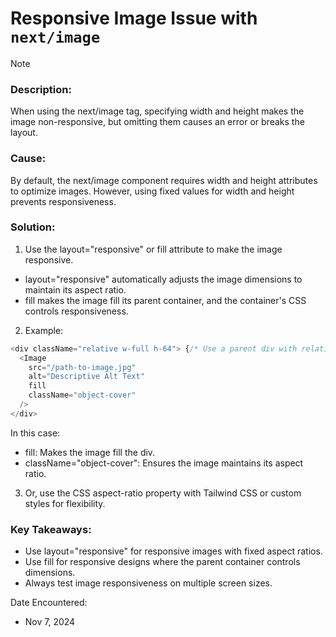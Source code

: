 # Responsive Image Issue with <code>next/image</code>

>[!NOTE]
>### Description:
>When using the next/image tag, specifying width and height makes the image non-responsive, but omitting them causes an error or breaks the layout.

### Cause:
By default, the next/image component requires width and height attributes to optimize images. However, using fixed values for width and height prevents responsiveness.

### Solution:
1. Use the layout="responsive" or fill attribute to make the image responsive.
- layout="responsive" automatically adjusts the image dimensions to maintain its aspect ratio.
- fill makes the image fill its parent container, and the container's CSS controls responsiveness.

2. Example:
```javascript
<div className="relative w-full h-64"> {/* Use a parent div with relative positioning */}
  <Image 
    src="/path-to-image.jpg" 
    alt="Descriptive Alt Text" 
    fill 
    className="object-cover" 
  />
</div>
```
In this case:
- fill: Makes the image fill the div.
- className="object-cover": Ensures the image maintains its aspect ratio.

3. Or, use the CSS aspect-ratio property with Tailwind CSS or custom styles for flexibility.

### Key Takeaways:
- Use layout="responsive" for responsive images with fixed aspect ratios.
- Use fill for responsive designs where the parent container controls dimensions.
- Always test image responsiveness on multiple screen sizes.

Date Encountered:
- Nov 7, 2024
